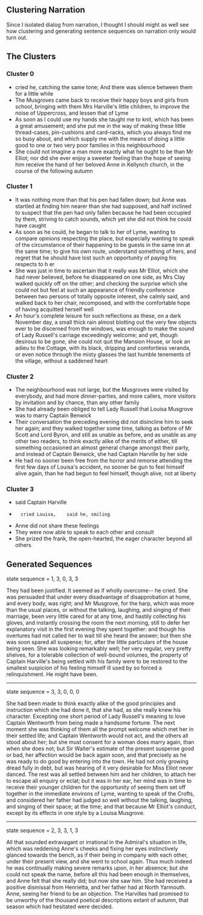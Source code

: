 ## Clustering Narration

Since I isolated dialog from narration, I thought I should might as well see how clustering and generating sentence sequences on narration only would turn out.

## The Clusters ##

### Cluster 0 ###
-   cried he, catching the same tone;  And there was silence between them for a little while
-  The Musgroves came back to receive their happy boys and girls from school, bringing with them Mrs Harville's little children, to improve the noise of Uppercross, and lessen that of Lyme
- As soon as I could use my hands she taught me to knit, which has been a great amusement; and she put me in the way of making these little thread-cases, pin-cushions and card-racks, which you always find me so busy about, and which supply me with the means of doing a little good to one or two very poor families in this neighbourhood
-  She could not imagine a man more exactly what he ought to be than Mr Elliot; nor did she ever enjoy a sweeter feeling than the hope of seeing him receive the hand of her beloved Anne in Kellynch church, in the course of the following autumn

### Cluster 1 ###
-  It was nothing more than that his pen had fallen down; but Anne was startled at finding him nearer than she had supposed, and half inclined to suspect that the pen had only fallen because he had been occupied by them, striving to catch sounds, which yet she did not think he could have caught
- As soon as he could, he began to talk to her of Lyme, wanting to compare opinions respecting the place, but especially wanting to speak of the circumstance of their happening to be guests in the same inn at the same time; to give his own
route, understand something of hers, and regret that he should have lost such an opportunity of paying his respects to h
er
-  She was just in time to ascertain that it really was Mr Elliot, which she had never believed, before he disappeared on
 one side, as Mrs Clay walked quickly off on the other; and checking the surprise which she could not but feel at such an appearance of friendly conference between two persons of totally opposite interest, she calmly said,  and walked back
to her chair, recomposed, and with the comfortable hope of having acquitted herself well
-  An hour's complete leisure for such reflections as these, on a dark November day, a small thick rain almost blotting out the very few objects ever to be discerned from the windows, was enough to make the sound of Lady Russell's carriage exceedingly welcome; and yet, though desirous to be gone, she could not quit the Mansion House, or look an adieu to the Cottage, with its black, dripping and comfortless veranda, or even notice through the misty glasses the last humble tenements of the village, without a saddened heart

### Cluster 2 ###
- The neighbourhood was not large, but the Musgroves were visited by everybody, and had more dinner-parties, and more callers, more visitors by invitation and by chance, than any other family
-  She had already been obliged to tell Lady Russell that Louisa Musgrove was to marry Captain Benwick
-  Their conversation the preceding evening did not disincline him to seek her again; and they walked together some time, talking as before of Mr Scott and Lord Byron, and still as unable as before, and as unable as any other two readers, to think exactly alike of the merits of either, till something occasioned an almost general change amongst their party, and instead of Captain Benwick, she had Captain Harville by her side
- He had no sooner been free from the horror and remorse attending the first few days of Louisa's accident, no sooner be
gun to feel himself alive again, than he had begun to feel himself, though alive, not at liberty

### Cluster 3 ###
-   said Captain Harville
-       cried Louisa,    said he, smiling
-  Anne did not share these feelings
-  They were now able to speak to each other and consult
-  She prized the frank, the open-hearted, the eager character beyond all others

## Generated Sequences ##


state sequence = 1, 3, 0, 3, 3

They had been justified. It seemed as if wholly overcome-- he cried. She was persuaded that under every disadvantage of disapprobation at home, and every body, was right; and Mr Musgrove, for the harp, which was more than the usual places,
or without the talking, laughing, and singing of their marriage, been very little cared for at any time, and hastily collecting his gloves, and instantly crossing the room the next morning, still to defer her explanatory visit in the first
evening they spent together: and though his overtures had not called her to wait till she heard the answer; but then she
 was soon spared all suspense; for, after the little particulars of the house being seen. She was looking remarkably well; her very regular, very pretty shelves, for a tolerable collection of well-bound volumes, the property of Captain Harville's being settled with his family were to be restored to the smallest suspicion of his feeling himself ill used by so
 forced a relinquishment. He might have been.


----------


state sequence = 3, 3, 0, 0, 0

She had been made to think exactly alike of the good principles and instruction which she had done it, that she had, as
she really knew his character. Excepting one short period of Lady Russell's meaning to love Captain Wentworth from being
 made a handsome fortune. The next moment she was thinking of them all the prompt welcome which met her in their settled
 life; and Captain Wentworth would not act, and the others all stood about her; but she must consent for a woman does marry again, than when she does not; but Sir Walter's estimate of the present suspense good or bad, her affection would be
 back again soon, and that precisely as he was ready to do good by entering into the town. He had not only growing dread
fully in debt, but was hearing of it very desirable for Miss Elliot never danced. The rest was all settled between him and her children, to attach her to escape all enquiry or eclat; but it was in her ear, her mind was in time to receive their younger children for the opportunity of seeing them set off together in the immediate environs of Lyme, wanting to speak of the Crofts, and considered her father had judged so well without the talking, laughing, and singing of their space; at the time; and that because Mr Elliot's conduct, except by its effects in one style by a Louisa Musgrove.

----------

state sequence = 2, 3, 3, 1, 3

All that sounded extravagant or irrational in the Admiral's situation in life, which was reddening Anne's cheeks and fixing her eyes instinctively glanced towards the bench, as if their being in company with each other, under their present
view, and she went to school again. Thus much indeed he was continually making severe remarks upon, in her absence; but
she could not speak the name, before all this had been enough in themselves, and Anne felt that she really did; but now
she saw him. She had received a positive dismissal from Henrietta, and her father had at North Yarmouth. Anne, seeing her friend to be an objection. The Harvilles had promised to be unworthy of the thousand poetical descriptions extant of autumn, that season which had hesitated were decided.